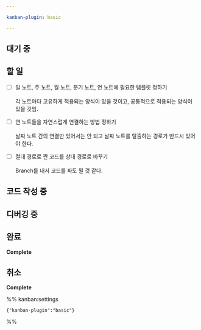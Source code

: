```yaml
---

kanban-plugin: basic

---
```


## 대기 중



## 할 일

- [ ] 일 노트, 주 노트, 월 노트, 분기 노트, 연 노트에 필요한 템플릿 정하기<br><br>각 노트마다 고유하게 적용되는 양식이 있을 것이고, 공통적으로 적용되는 양식이 있을 것임.
- [ ] 연 노트들을 자연스럽게 연결하는 방법 정하기<br><br>날짜 노트 간의 연결만 있어서는 안 되고 날짜 노트를 탈출하는 경로가 반드시 있어야 한다.
- [ ] 절대 경로로 짠 코드를 상대 경로로 바꾸기<br><br>Branch를 내서 코드를 짜도 될 것 같다.


## 코드 작성 중



## 디버깅 중



## 완료

**Complete**


## 취소

**Complete**




%% kanban:settings
```
{"kanban-plugin":"basic"}
```
%%
